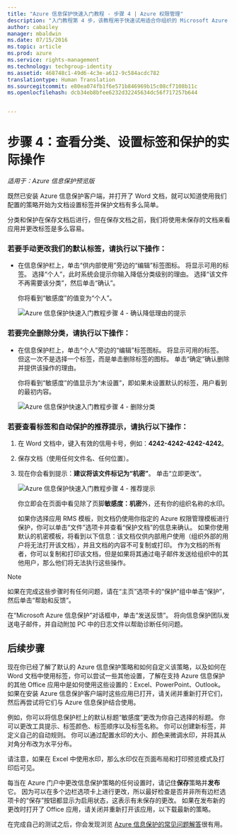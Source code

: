 ```yaml
---
title: "Azure 信息保护快速入门教程 - 步骤 4 | Azure 权限管理"
description: "入门教程第 4 步，该教程用于快速试用适合你组织的 Microsoft Azure 信息保护，只需 4 个步骤，所需时间不到 15 分钟。"
author: cabailey
manager: mbaldwin
ms.date: 07/15/2016
ms.topic: article
ms.prod: azure
ms.service: rights-management
ms.technology: techgroup-identity
ms.assetid: 468748c1-49d6-4c3e-a612-9c584acdc782
translationtype: Human Translation
ms.sourcegitcommit: e80ea074fb1f6e571b846969b15c08cf7108b11c
ms.openlocfilehash: dcb34eb8bfee6232d32245634dc56f717257b644


---
```


# 步骤 4：查看分类、设置标签和保护的实际操作 

*适用于：Azure 信息保护预览版*

既然已安装 Azure 信息保护客户端，并打开了 Word 文档，就可以知道使用我们配置的策略开始为文档设置标签并保护文档有多么简单。

分类和保护在保存文档后进行，但在保存文档之前，我们将使用未保存的文档来看应用并更改标签是多么容易。

### 若要手动更改我们的默认标签，请执行以下操作：

- 在信息保护栏上，单击“供内部使用”旁边的“编辑”标签图标。 将显示可用的标签。 选择“个人”，此时系统会提示你输入降低分类级别的理由。 选择“该文件不再需要该分类”，然后单击“确认”。  

    你将看到“敏感度”的值变为“个人”。

    ![Azure 信息保护快速入门教程步骤 4 - 确认降低理由的提示](../media/confirm-lowering.png)

### 若要完全删除分类，请执行以下操作：

- 在信息保护栏上，单击“个人”旁边的“编辑”标签图标。 将显示可用的标签。 但这一次不是选择一个标签，而是单击删除标签的图标。 单击“确定”确认删除并提供该操作的理由。  

    你将看到“敏感度”的值显示为“未设置”，即如果未设置默认的标签，用户看到的最初内容。

    ![Azure 信息保护快速入门教程步骤 4 - 删除分类](../media/sensitivity-not-set.png)


### 若要查看标签和自动保护的推荐提示，请执行以下操作：

1. 在 Word 文档中，键入有效的信用卡号，例如：**4242-4242-4242-4242**。 

2. 保存文档（使用任何文件名、任何位置）。 

3. 现在你会看到提示：**建议将该文件标记为“机密”**。 单击“立即更改”。

    ![Azure 信息保护快速入门教程步骤 4 - 推荐提示](../media/change-now.png)

    你立即会在页面中看见除了页脚**敏感度：机密**外，还有你的组织名称的水印。 

    如果你选择应用 RMS 模板，则文档仍使用你指定的 Azure 权限管理模板进行保护，你可以单击“文件”选项卡并查看“保护文档”的信息来确认。 如果你使用默认的机密模板，将看到以下信息：该文档仅供内部用户使用（组织外部的用户将无法打开该文档），并且文档的内容不可复制或打印。 作为文档的所有者，你可以复制和打印该文档，但是如果将其通过电子邮件发送给组织中的其他用户，那么他们将无法执行这些操作。

> [!NOTE]
>如果在完成这些步骤时有任何问题，请在“主页”选项卡的“保护”组中单击“保护”，然后单击“帮助和反馈”。 
>
>在“Microsoft Azure 信息保护”对话框中，单击“发送反馈”。 将向信息保护团队发送电子邮件，并自动附加 PC 中的日志文件以帮助诊断任何问题。

##  后续步骤

现在你已经了解了默认的 Azure 信息保护策略和如何自定义该策略，以及如何在 Word 文档中使用标签，你可以尝试一些其他设置，了解在支持 Azure 信息保护的其他 Office 应用中是如何使用这些设置的：Excel、PowerPoint、Outlook。 如果在安装 Azure 信息保护客户端时这些应用已打开，请关闭并重新打开它们，然后再尝试将它们与 Azure 信息保护结合使用。

例如，你可以将信息保护栏上的默认标题“敏感度”更改为你自己选择的标题。 你可以更改工具提示、标签颜色、标签顺序以及标签名称。 你可以创建新标签，并定义自己的自动规则。 你可以通过配置水印的大小、颜色来微调水印，并将其从对角分布改为水平分布。

请注意，如果在 Excel 中使用水印，那么水印仅在页面布局和打印预览模式及打印后可见。

每当在 Azure 门户中更改信息保护策略的任何设置时，请记住**保存**策略并**发布**它。 因为可以在多个边栏选项卡上进行更改，所以最好检查是否并非所有边栏选项卡的“保存”按钮都显示为启用状态，这表示有未保存的更改。 如果在发布新的更改时打开了 Office 应用，请关闭并重新打开该应用，以下载最新的策略。

在完成自己的测试之后，你会发现浏览 [Azure 信息保护的常见问题解答](faq.md)很有用。




<!--HONumber=Jul16_HO3-->


